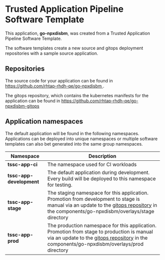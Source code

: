 # Trusted Application Pipeline Software Template

This application, **go-npxdisbm**, was created from a Trusted Application Pipeline Software Template.

The software templates create a new source and gitops deployment repositories with a sample source application. 

## Repositories

The source code for your application can be found in [https://github.com/rhtap-rhdh-qe/go-npxdisbm ](https://github.com/rhtap-rhdh-qe/go-npxdisbm ).
 
The gitops repository, which contains the kubernetes manifests for the application can be found in 
[https://github.com/rhtap-rhdh-qe/go-npxdisbm-gitops ](https://github.com/rhtap-rhdh-qe/go-npxdisbm-gitops ) 

## Application namespaces 

The default application will be found in the following namespaces. Applications can be deployed into unique namespaces or multiple software templates can also bet generated into the same group namespaces.  

|  Namespace   |  Description   |  
| -------- | -------- |
| **tssc-app-ci** | The namespace used for CI workloads |
| **tssc-app-development** | The default application during development. Every build will be deployed to this namespace for testing. |
| **tssc-app-stage** | The staging namespace for this application. Promotion from development to stage is manual via an update to the [gitops repository](https://github.com/rhtap-rhdh-qe/go-npxdisbm-gitops ) in the components/go-npxdisbm/overlays/stage directory |
| **tssc-app-prod** | The production namespace for this application. Promotion from stage to production is manual via an update to the [gitops repository](https://github.com/rhtap-rhdh-qe/go-npxdisbm-gitops ) in the components/go-npxdisbm/overlays/prod directory |